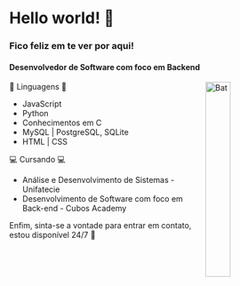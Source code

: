 # Hello world! 👋
### Fico feliz em te ver por aqui!

#### Desenvolvedor de Software com foco em Backend

<img align='right' src="https://i.pinimg.com/originals/45/40/cf/4540cfd8909197c2559dd30a7234f63e.gif" alt="Bat" style="width:30%">

🌱 Linguagens 🌱
- JavaScript 
- Python 
- Conhecimentos em C
- MySQL | PostgreSQL, SQLite
- HTML | CSS 
  
 💻 Cursando 💻 

- Análise e Desenvolvimento de Sistemas - Unifatecie
- Desenvolvimento de Software com foco em Back-end - Cubos Academy

Enfim, sinta-se a vontade para entrar em contato, estou disponível 24/7 🧐 

